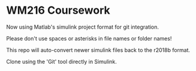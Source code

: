 # WM216 Coursework

Now using Matlab's simulink project format for git integration.

Please don't use spaces or asterisks in file names or folder names!

This repo will auto-convert newer simulink files back to the r2018b format.

Clone using the 'Git' tool directly in Simulink.
